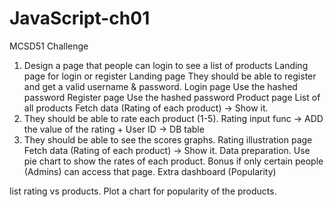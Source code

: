 ﻿# JavaScript-ch01

MCSD51 Challenge
1. Design a page that people can login to see a list of products
Landing page for login or register
Landing page
They should be able to register and get a valid username & password.
Login page
Use the hashed password
Register page
Use the hashed password
Product page
List of all products
Fetch data (Rating of each product) → Show it.
2. They should be able to rate each product (1-5).
Rating input
func → ADD the value of the rating + User ID → DB table
3. They should be able to see the scores graphs.
Rating illustration page
Fetch data (Rating of each product) → Show it.
Data preparation.
Use pie chart to show the rates of each product.
Bonus if only certain people (Admins) can access that page.
Extra dashboard (Popularity)

list rating vs products.
Plot a chart for popularity of the products.
